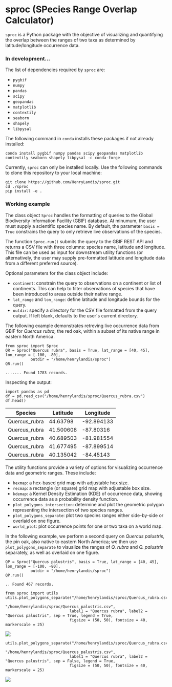 # sproc (SPecies Range Overlap Calculator)

``sproc`` is a Python package with the objective of visualizing and quantifying the overlap between the ranges of two taxa as determined by latitude/longitude occurrence data.

### In development...

The list of dependencies required by ``sproc`` are:

- ``pygbif``
- ``numpy``
- ``pandas``
- ``scipy``
- ``geopandas``
- ``matplotlib``
- ``contextily``
- ``seaborn``
- ``shapely``
- ``libpysal``

The following command in ``conda`` installs these packages if not already installed:

```
conda install pygbif numpy pandas scipy geopandas matplotlib contextily seaborn shapely libpysal -c conda-forge
```

Currently, ``sproc`` can only be installed locally.  Use the following commands to clone this repository to your local machine:

```
git clone https://github.com/HenryLandis/sproc.git
cd ./sproc
pip install -e .
```

### Working example

The class object ``Sproc`` handles the formatting of queries to the Global Biodiversity Information Facility (GBIF) database.  At minumum, the user must supply a scientific species name.  By default, the parameter ``basis = True`` constrains the query to only retrieve live observations of the species.

The function ``Sproc.run()`` submits the query to the GBIF REST API and returns a CSV file with three columns: species name, latitude and longitude.  This file can be used as input for downstream utility functions (or alternatively, the user may supply pre-formatted latitude and longitude data from a different preferred source).

Optional parameters for the class object include:
- ``continent``: constrain the query to observations on a continent or list of continents.  This can help to filter observations of species that have been introduced to areas outside their native range.
- ``lat_range`` and ``lon_range``: define latitude and longitude bounds for the query.
- ``outdir``: specify a directory for the CSV file formatted from the query output.  If left blank, defaults to the user's current directory.

The following example demonstrates retreving live occurrence data from GBIF for *Quercus rubra,* the red oak, within a subset of its native range in eastern North America.

```
from sproc import Sproc
QR = Sproc("Quercus rubra", basis = True, lat_range = [40, 45], lon_range = [-100, -80],
           outdir = "/home/henrylandis/sproc")
QR.run()

....... Found 1783 records.
```

Inspecting the output:

```
import pandas as pd
df = pd.read_csv("/home/henrylandis/sproc/Quercus_rubra.csv")
df.head()
```

| Species       | Latitude  | Longitude  |
|---------------|-----------|------------|
| Quercus_rubra | 44.63798  | -92.894133 |
| Quercus_rubra | 41.500608 | -87.80316  |
| Quercus_rubra | 40.689503 | -81.981554 |
| Quercus_rubra | 41.677495 | -87.899514 |
| Quercus_rubra | 40.135042 | -84.45143  |

The utility functions provide a variety of options for visualizing occurrence data and geometric ranges.  These include:
- ``hexmap``: a hex-based grid map with adjustable hex size.
- ``recmap``: a rectangle (or square) grid map with adjustable box size.
- ``kdemap``: a Kernel Density Estimation (KDE) of occurrence data, showing occurrence data as a probability density function.
- ``plot_polygons_intersection``: determine and plot the geometric polygon representing the intersection of two species ranges.
- ``plot_polygons_separate``: plot two species ranges either side-by-side or overlaid on one figure.
- ``world_plot``: plot occurrence points for one or two taxa on a world map.

In the following example, we perform a second query on *Quercus palustris,* the pin oak, also native to eastern North America; we then use ``plot_polygons_separate`` to visualize the ranges of *Q. rubra* and *Q. palustris* separately, as well as overlaid on one figure.

```
QP = Sproc("Quercus palustris", basis = True, lat_range = [40, 45], lon_range = [-100, -80],
           outdir = "/home/henrylandis/sproc")
QP.run()

.. Found 467 records.
```

```
from sproc import utils
utils.plot_polygons_separate("/home/henrylandis/sproc/Quercus_rubra.csv", 
                             "/home/henrylandis/sproc/Quercus_palustris.csv",
                            label1 = "Quercus rubra", label2 = "Quercus palustris", sep = True, legend = True, 
                            figsize = (50, 50), fontsize = 40, markerscale = 25)
```

![](https://gyazo.com/baf0a98416c0527abbc01ea50c4aefbe.jpg)

```
utils.plot_polygons_separate("/home/henrylandis/sproc/Quercus_rubra.csv", 
                             "/home/henrylandis/sproc/Quercus_palustris.csv",
                            label1 = "Quercus rubra", label2 = "Quercus palustris", sep = False, legend = True, 
                            figsize = (50, 50), fontsize = 40, markerscale = 25)
```

![](https://i.gyazo.com/a2c6d068eb014d2a306065ae8bde4338.jpg)




